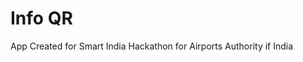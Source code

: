 # Info QR
                                                                            
App Created for Smart India Hackathon for Airports Authority if India
